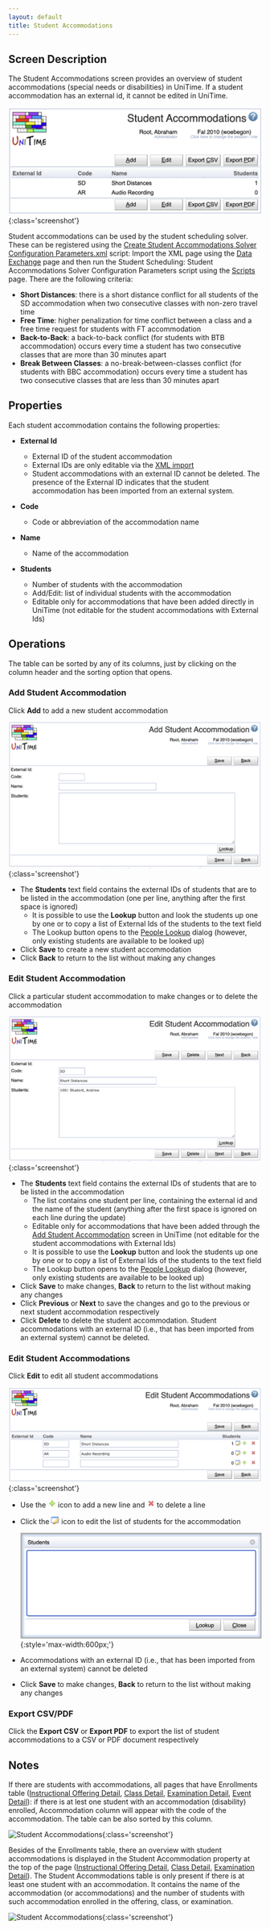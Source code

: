 ```yaml
---
layout: default
title: Student Accommodations
---
```



## Screen Description

The Student Accommodations screen provides an overview of student accommodations (special needs or disabilities) in UniTime. If a student accommodation has an external id, it cannot be edited in UniTime.

![Student Accommodations](images/student-accommodations-1.png){:class='screenshot'}

Student accommodations can be used by the student scheduling solver. These can be registered using the [Create Student Accommodations Solver Configuration Parameters.xml](https://raw.githubusercontent.com/UniTime/unitime/refs/heads/master/Documentation/Scripts/Create%20Student%20Accommodations%20Solver%20Configuration%20Parameters.xml) script: Import the XML page using the [Data Exchange](data-exchange) page and then run the Student Scheduling: Student Accommodations Solver Configuration Parameters script using the [Scripts](scripts) page. There are the following criteria:
* **Short Distances**: there is a short distance conflict for all students of the SD accommodation when two consecutive classes with non-zero travel time
* **Free Time**: higher penalization for time conflict between a class and a free time request for students with FT accommodation
* **Back-to-Back**: a back-to-back conflict (for students with BTB accommodation) occurs every time a student has two consecutive classes that are more than 30 minutes apart
* **Break Between Classes**: a no-break-between-classes conflict (for students with BBC accommodation) occurs every time a student has two consecutive classes that are less than 30 minutes apart

## Properties

Each student accommodation contains the following properties:

* **External Id**
	* External ID of the student accommodation
	* External IDs are only editable via the [XML import](https://www.unitime.org/uct_interfaces.php)
	* Student accommodations with an external ID cannot be deleted. The presence of the External ID indicates that the student accommodation has been imported from an external system.

* **Code**
	* Code or abbreviation of the accommodation name

* **Name**
	* Name of the accommodation

* **Students**
	* Number of students with the accommodation
	* Add/Edit: list of individual students with the accommodation
	* Editable only for accommodations that have been added directly in UniTime (not editable for the student accommodations with External Ids)

## Operations

The table can be sorted by any of its columns, just by clicking on the column header and the sorting option that opens.

### Add Student Accommodation
Click **Add** to add a new student accommodation

![Student Accommodations](images/student-accommodations-4.png){:class='screenshot'}

* The **Students** text field contains the external IDs of students that are to be listed in the accommodation (one per line, anything after the first space is ignored)
	* It is possible to use the **Lookup** button and look the students up one by one or to copy a list of External Ids of the students to the text field
	* The Lookup button opens to the [People Lookup](people-lookup) dialog (however, only existing students are available to be looked up)
* Click **Save** to create a new student accommodation
* Click **Back** to return to the list without making any changes

### Edit Student Accommodation
Click a particular student accommodation to make changes or to delete the accommodation

![Student Accommodations](images/student-accommodations-5.png){:class='screenshot'}

* The **Students** text field contains the external IDs of students that are to be listed in the accommodation
	* The list contains one student per line, containing the external id and the name of the student (anything after the first space is ignored on each line during the update)
	* Editable only for accommodations that have been added through the [Add Student Accommodation](add-student-accommodation) screen in UniTime (not editable for the student accommodations with External Ids)
	* It is possible to use the **Lookup** button and look the students up one by one or to copy a list of External Ids of the students to the text field
	* The Lookup button opens to the [People Lookup](people-lookup) dialog (however, only existing students are available to be looked up)
* Click **Save** to make changes, **Back** to return to the list without making any changes
* Click **Previous** or **Next** to save the changes and go to the previous or next student accommodation respectively
* Click **Delete** to delete the student accommodation. Student accommodations with an external ID (i.e., that has been imported from an external system) cannot be deleted.

### Edit Student Accommodations
Click **Edit** to edit all student accommodations

![Student Accommodations](images/student-accommodations-6.png){:class='screenshot'}

* Use the ![Add](images/icon-add.png) icon to add a new line and ![Delete](images/icon-delete.png) to delete a line
* Click the ![Edit](images/icon-lookup-person.png) icon to edit the list of students for the accommodation

	![Student Accommodations](images/student-accommodations-7.png){:style='max-width:600px;'}

* Accommodations with an external ID (i.e., that has been imported from an external system) cannot be deleted
* Click **Save** to make changes, **Back** to return to the list without making any changes

### Export CSV/PDF
Click the **Export CSV** or **Export PDF** to export the list of student accommodations to a CSV or PDF document respectively

## Notes

If there are students with accommodations, all pages that have Enrollments table ([Instructional Offering Detail](instructional-offering-detail), [Class Detail](class-detail), [Examination Detail](examination-detail), [Event Detail](event-detail)): if there is at lest one student with an accommodation (disability) enrolled, Accommodation column will appear with the code of the accommodation. The table can be also sorted by this column.



![Student Accommodations](images/student-accommodations-2.png){:class='screenshot'}

Besides of the Enrollments table, there an overview with student accommodations is displayed in the Student Accommodation property at the top of the page ([Instructional Offering Detail](instructional-offering-detail), [Class Detail](class-detail), [Examination Detail](examination-detail)). The Student Accommodations table is only present if there is at least one student with an accommodation. It contains the name of the accommodation (or accommodations) and the number of students with such accommodation enrolled in the offering, class, or examination.


![Student Accommodations](images/student-accommodations-3.png){:class='screenshot'}

